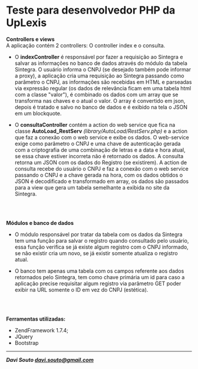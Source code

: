 # Teste para desenvolvedor PHP da UpLexis

<b>Controllers e views</b> <br />
A aplicação contém 2 controllers: O controller index e o consulta.

- O <b>indexController</b> é responsável por fazer a requisição ao Sintegra e salvar as informações no banco de dados através do módulo da 
tabela Sintegra. 
O usuário informa o CNPJ (se desejado também pode informar a proxy), a aplicação cria uma requisição ao Sintegra passando como 
parâmetro o CNPJ, as informações são recebidas em HTML e parseadas via expressão regular (os dados de relevância ficam em uma 
tabela html com a classe "valor"), é combinado os dados com um array que se transforma nas chaves e o atual o valor. O array é 
convertido em json, depois é tratado e salvo no banco de dados e é exibido na tela o JSON em um blockquote.

- O <b>consultaController</b> contém a action do web service que fica na classe <b>AutoLoad_RestServ</b> <i>(library/AutoLoad/RestServ.php)</i>
e a action que faz a conexão com o web service e exibe os dados.
O web-service exige como parâmetro o CNPJ e uma chave de autenticação gerada com a criptografia de uma combinação de letras e a data e 
hora atual, se essa chave estiver incorreta não é retornado os dados. A consulta retorna um JSON com os dados do Registro (se existirem).
A action de consulta recebe do usuário o CNPJ e faz a conexão com o web service passando o CNPJ e a chave gerada na hora, com os dados 
obtidos o JSON é decodificado e transformado em array, os dados são passados para a view que gera um tabela semelhante a exibida no site 
da Sintegra.

<br />
<br />

<b> Módulos e banco de dados</b>

- O módulo responsável por tratar da tabela com os dados da Sintegra tem uma função para salvar o registro quando consultado pelo usuário,
essa função verifica se já existe algum registro com o CNPJ informado, se não existir cria um novo, se já existir somente atualiza o registro
atual.

- O banco tem apenas uma tabela com os campos referente aos dados retornados pelo Sintegra, tem como chave primária um id para caso a 
aplicação precise requisitar algum registro via parâmetro GET poder exibir na URL somente o ID em vez do CNPJ (estética).

<br />
<br />

<b>Ferramentas utilizadas:</b>
- ZendFramework 1.7.4;
- JQuery
- Bootstrap

------------------------------------------------------------------------------------------------------

<b><i>
Davi Souto
davi.souto@gmail.com</i></b>
